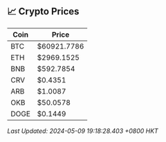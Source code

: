 ## 📈 Crypto Prices

| Coin | Price |
| ---- | ----- |
| BTC | $60921.7786 |
| ETH | $2969.1525 |
| BNB | $592.7854 |
| CRV | $0.4351 |
| ARB | $1.0087 |
| OKB | $50.0578 |
| DOGE | $0.1449 |

_Last Updated: 2024-05-09 19:18:28.403 +0800 HKT_